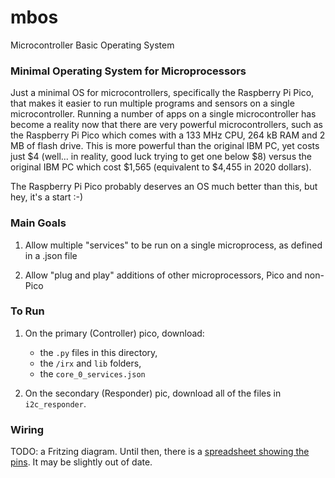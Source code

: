 # mbos
Microcontroller Basic Operating System

### Minimal Operating System for Microprocessors

Just a minimal OS for microcontrollers, specifically the Raspberry Pi Pico, that makes it easier 
to run multiple programs and sensors on a single microcontroller. Running a number of apps on a single
microcontroller has become a reality now
that there are very powerful microcontrollers, such as the Raspberry Pi Pico which comes with a 133 MHz CPU, 264 kB RAM and 2 MB of flash drive.
This is more powerful than the original IBM PC, yet costs just $4 (well... in reality, good luck
trying to get one below $8) versus the original IBM PC which cost $1,565 (equivalent to $4,455 in 2020 dollars).

The Raspberry Pi Pico probably deserves an OS much better than this, but hey, it's a start :-)

### Main Goals

1. Allow multiple "services" to be run on a single microprocess, as defined in a .json file

2. Allow "plug and play" additions of other microprocessors, Pico and non-Pico


### To Run

1. On the primary (Controller) pico, download:
    - the  `.py` files in this directory, 
    - the `/irx` and `lib` folders, 
    - the `core_0_services.json`

2. On the secondary (Responder) pic, download all of the files in `i2c_responder`.


### Wiring

TODO: a Fritzing diagram. Until then, there is a [spreadsheet showing the pins](https://docs.google.com/spreadsheets/d/16u3hJGJmb7ypCOZC1THlrIoG0V4-GSELsgmK8cBsw4Q/edit#gid=675858864). It may be slightly out of date.

